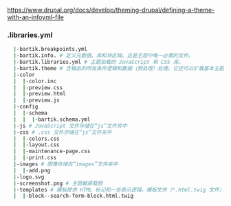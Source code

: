 
https://www.drupal.org/docs/develop/theming-drupal/defining-a-theme-with-an-infoyml-file


### .libraries.yml
```sh
  |-bartik.breakpoints.yml
  |-bartik.info. # 定义元数据、库和块区域。这是主题中唯一必需的文件。
  |-bartik.libraries.yml # 主题加载的 JavaScript 和 CSS 库。
  |-bartik.theme # 含输出的所有条件逻辑和数据（预处理）处理。它还可以扩展基本主题设置。
  |-color
  |  |-color.inc
  |  |-preview.css
  |  |-preview.html
  |  |-preview.js
  |-config
  |  |-schema
  |  |  |-bartik.schema.yml
  |-js # JavaScript 文件存储在“js”文件夹中
  |-css # .css 文件存储在“js”文件夹中
  |  |-colors.css
  |  |-layout.css
  |  |-maintenance-page.css
  |  |-print.css
  |-images # 图像存储在“images”文件夹中
  |  |-add.png
  |-logo.svg
  |-screenshot.png # 主题截屏载图
  |-templates # 模板提供 HTML 标记和一些表示逻辑。模板文件（*.html.twig 文件）存储在“templates”文件夹中。
  |  |-block--search-form-block.html.twig
```
